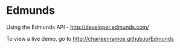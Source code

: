 # Edmunds
Using the Edmunds API - http://developer.edmunds.com/

To view a live demo, go to http://charleenramos.github.io/Edmunds 
